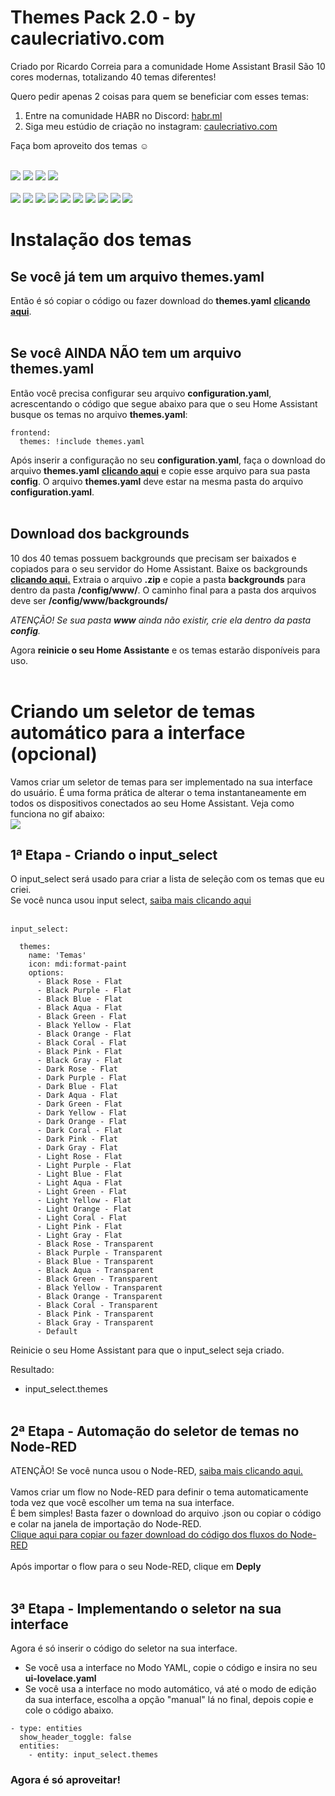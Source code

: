 # Themes Pack 2.0 - by caulecriativo.com


Criado por Ricardo Correia para a comunidade Home Assistant Brasil
São 10 cores modernas, totalizando 40 temas diferentes!

Quero pedir apenas 2 coisas para quem se beneficiar com esses temas:

1) Entre na comunidade HABR no Discord: [habr.ml](http://habr.ml)
2) Siga meu estúdio de criação no instagram: [caulecriativo.com](http://caulecriativo.com)

Faça bom aproveito dos temas ☺️<br><br>

![](https://github.com/orickcorreia/ha-themes-pack-2.0/blob/master/images/pack1.png)
![](https://github.com/orickcorreia/ha-themes-pack-2.0/blob/master/images/pack2.png)
![](https://github.com/orickcorreia/ha-themes-pack-2.0/blob/master/images/pack3.png)
![](https://github.com/orickcorreia/ha-themes-pack-2.0/blob/master/images/pack4.png)
<br><br>
![](https://github.com/orickcorreia/ha-themes-pack-2.0/blob/master/images/01-rose.png)
![](https://github.com/orickcorreia/ha-themes-pack-2.0/blob/master/images/02-purple.png)
![](https://github.com/orickcorreia/ha-themes-pack-2.0/blob/master/images/03-blue.png)
![](https://github.com/orickcorreia/ha-themes-pack-2.0/blob/master/images/04-aqua.png)
![](https://github.com/orickcorreia/ha-themes-pack-2.0/blob/master/images/05-green.png)
![](https://github.com/orickcorreia/ha-themes-pack-2.0/blob/master/images/06-yellow.png)
![](https://github.com/orickcorreia/ha-themes-pack-2.0/blob/master/images/07-orange.png)
![](https://github.com/orickcorreia/ha-themes-pack-2.0/blob/master/images/08-coral.png)
![](https://github.com/orickcorreia/ha-themes-pack-2.0/blob/master/images/09-pink.png)
![](https://github.com/orickcorreia/ha-themes-pack-2.0/blob/master/images/10-gray.png)
<br>

# Instalação dos temas

## Se você já tem um arquivo themes.yaml

Então é só copiar o código ou fazer download do **themes.yaml** [**clicando aqui**](https://github.com/orickcorreia/ha-themes-pack-2.0/blob/master/src/pt-br/themes.yaml).<br><br>

## Se você AINDA NÃO tem um arquivo themes.yaml

Então você precisa configurar seu arquivo **configuration.yaml**, acrescentando o código que segue abaixo para que o seu Home Assistant busque os temas no arquivo **themes.yaml**:
<br>

```
frontend:
  themes: !include themes.yaml
```

Após inserir a configuração no seu **configuration.yaml**, faça o download do arquivo **themes.yaml** [**clicando aqui**](https://raw.githubusercontent.com/orickcorreia/ha-themes-pack-2.0/master/src/pt-br/themes.yaml) e copie esse arquivo para sua pasta **config**. O arquivo **themes.yaml** deve estar na mesma pasta do arquivo **configuration.yaml**.<br><br>


## Download dos backgrounds
10 dos 40 temas possuem backgrounds que precisam ser baixados e copiados para o seu servidor do Home Assistant. Baixe os backgrounds [**clicando aqui.**](https://github.com/orickcorreia/ha-themes-pack-2.0/raw/master/src/backgrounds.zip) Extraia o arquivo **.zip** e copie a pasta **backgrounds** para dentro da pasta **/config/www/**. O caminho final para a pasta dos arquivos deve ser **/config/www/backgrounds/**


*ATENÇÃO! Se sua pasta **www** ainda não existir, crie ela dentro da pasta **config**.*


Agora **reinicie o seu Home Assistante** e os temas estarão disponíveis para uso.
<br><br>


# Criando um seletor de temas automático para a interface (opcional)
Vamos criar um seletor de temas para ser implementado na sua interface do usuário. É uma forma prática de alterar o tema instantaneamente em todos os dispositivos conectados ao seu Home Assistant. Veja como funciona no gif abaixo:<br>
![](https://github.com/orickcorreia/ha-themes-pack-2.0/blob/master/images/seletor.gif)

## 1ª Etapa - Criando o input_select
O input_select será usado para criar a lista de seleção com os temas que eu criei.<br>
Se você nunca usou input select, [saiba mais clicando aqui](https://www.home-assistant.io/integrations/input_select)<br><br>
```
input_select:

  themes:
    name: 'Temas'
    icon: mdi:format-paint
    options:
      - Black Rose - Flat
      - Black Purple - Flat
      - Black Blue - Flat 
      - Black Aqua - Flat
      - Black Green - Flat
      - Black Yellow - Flat
      - Black Orange - Flat
      - Black Coral - Flat
      - Black Pink - Flat
      - Black Gray - Flat
      - Dark Rose - Flat
      - Dark Purple - Flat
      - Dark Blue - Flat 
      - Dark Aqua - Flat
      - Dark Green - Flat
      - Dark Yellow - Flat
      - Dark Orange - Flat
      - Dark Coral - Flat
      - Dark Pink - Flat
      - Dark Gray - Flat
      - Light Rose - Flat
      - Light Purple - Flat
      - Light Blue - Flat 
      - Light Aqua - Flat
      - Light Green - Flat
      - Light Yellow - Flat
      - Light Orange - Flat
      - Light Coral - Flat
      - Light Pink - Flat
      - Light Gray - Flat
      - Black Rose - Transparent
      - Black Purple - Transparent
      - Black Blue - Transparent 
      - Black Aqua - Transparent
      - Black Green - Transparent
      - Black Yellow - Transparent
      - Black Orange - Transparent
      - Black Coral - Transparent
      - Black Pink - Transparent
      - Black Gray - Transparent      
      - Default
```
Reinicie o seu Home Assistant para que o input_select seja criado.<br>

Resultado:
* input_select.themes
<br><br>

## 2ª Etapa - Automação do seletor de temas no Node-RED

ATENÇÃO! Se você nunca usou o Node-RED, [saiba mais clicando aqui.](https://github.com/hassio-addons/addon-node-red)<br><br>
Vamos criar um flow no Node-RED para definir o tema automaticamente toda vez que você escolher um tema na sua interface.<br>
É bem simples! Basta fazer o download do arquivo .json ou copiar o código e colar na janela de importação do Node-RED.<br>
[Clique aqui para copiar ou fazer download do código dos fluxos do Node-RED](/src/seletor_theme_nodered.json)<br><br>
Após importar o flow para o seu Node-RED, clique em **Deply**<br><br>

## 3ª Etapa - Implementando o seletor na sua interface

Agora é só inserir o código do seletor na sua interface.
* Se você usa a interface no Modo YAML, copie o código e insira no seu **ui-lovelace.yaml**
* Se você usa a interface no modo automático, vá até o modo de edição da sua interface, escolha a opção "manual" lá no final, depois copie e cole o código abaixo.

``` 
- type: entities
  show_header_toggle: false
  entities:
    - entity: input_select.themes

``` 

### Agora é só aproveitar!
